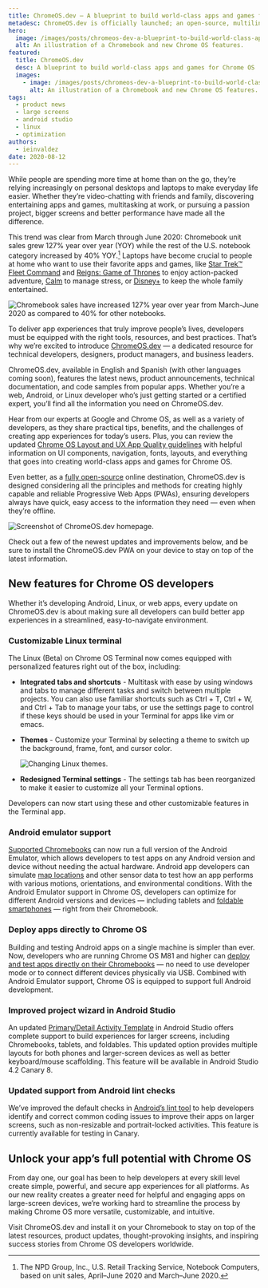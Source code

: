 ```yaml
---
title: ChromeOS.dev — A blueprint to build world-class apps and games for Chrome OS
metadesc: ChromeOS.dev is officially launched; an open-source, multilingual blueprint to build world-class apps and game for, and on, Chrome OS. Plus, new Chrome OS features.
hero:
  image: /images/posts/chromeos-dev-a-blueprint-to-build-world-class-apps-and-games-for-chrome-os/hero.png
  alt: An illustration of a Chromebook and new Chrome OS features.
featured:
  title: ChromeOS.dev
  desc: A blueprint to build world-class apps and games for Chrome OS
  images:
    - image: /images/posts/chromeos-dev-a-blueprint-to-build-world-class-apps-and-games-for-chrome-os/featured.png
      alt: An illustration of a Chromebook and new Chrome OS features.
tags:
  - product news
  - large screens
  - android studio
  - linux
  - optimization
authors:
  - ieinvaldez
date: 2020-08-12
---
```


While people are spending more time at home than on the go, they’re relying increasingly on personal desktops and laptops to make everyday life easier. Whether they’re video-chatting with friends and family, discovering entertaining apps and games, multitasking at work, or pursuing a passion project, bigger screens and better performance have made all the difference.

This trend was clear from March through June 2020: Chromebook unit sales grew 127% year over year (YOY) while the rest of the U.S. notebook category increased by 40% YOY.[^1] Laptops have become crucial to people at home who want to use their favorite apps and games, like [Star Trek™ Fleet Command](https://play.google.com/store/apps/details?id=com.scopely.startrek) and [Reigns: Game of Thrones](https://play.google.com/store/apps/details?id=com.devolver.reignsGot) to enjoy action-packed adventure, [Calm](https://play.google.com/store/apps/details?id=com.calm.android) to manage stress, or [Disney+](https://play.google.com/store/apps/details?id=com.disney.disneyplus) to keep the whole family entertained.

![Chromebook sales have increased 127% year over year from March-June 2020 as compared to 40% for other notebooks.](/images/posts/chromeos-dev-a-blueprint-to-build-world-class-apps-and-games-for-chrome-os/yoy-sales.gif)

To deliver app experiences that truly improve people’s lives, developers must be equipped with the right tools, resources, and best practices. That’s why we’re excited to introduce [ChromeOS.dev](/{{locale.code}}) — a dedicated resource for technical developers, designers, product managers, and business leaders.

ChromeOS.dev, available in English and Spanish (with other languages coming soon), features the latest news, product announcements, technical documentation, and code samples from popular apps. Whether you’re a web, Android, or Linux developer who’s just getting started or a certified expert, you’ll find all the information you need on ChromeOS.dev.

Hear from our experts at Google and Chrome OS, as well as a variety of developers, as they share practical tips, benefits, and the challenges of creating app experiences for today’s users. Plus, you can review the updated [Chrome OS Layout and UX App Quality guidelines](/{{locale.code}}/android/design) with helpful information on UI components, navigation, fonts, layouts, and everything that goes into creating world-class apps and games for Chrome OS.

Even better, as a [fully open-source](https://github.com/chromeos/chromeos.dev) online destination, ChromeOS.dev is designed considering all the principles and methods for creating highly capable and reliable Progressive Web Apps (PWAs), ensuring developers always have quick, easy access to the information they need — even when they’re offline.

![Screenshot of ChromeOS.dev homepage.](/images/posts/chromeos-dev-a-blueprint-to-build-world-class-apps-and-games-for-chrome-os/chromeosdev.png)

Check out a few of the newest updates and improvements below, and be sure to install the ChromeOS.dev PWA on your device to stay on top of the latest information.

## New features for Chrome OS developers

Whether it’s developing Android, Linux, or web apps, every update on ChromeOS.dev is about making sure all developers can build better app experiences in a streamlined, easy-to-navigate environment.

### Customizable Linux terminal

The Linux (Beta) on Chrome OS Terminal now comes equipped with personalized features right out of the box, including:

- **Integrated tabs and shortcuts** - Multitask with ease by using windows and tabs to manage different tasks and switch between multiple projects. You can also use familiar shortcuts such as Ctrl + T, Ctrl + W, and Ctrl + Tab to manage your tabs, or use the settings page to control if these keys should be used in your Terminal for apps like vim or emacs.

- **Themes** - Customize your Terminal by selecting a theme to switch up the background, frame, font, and cursor color.

  ![Changing Linux themes.](/images/posts/chromeos-dev-a-blueprint-to-build-world-class-apps-and-games-for-chrome-os/linux-themes.gif)

- **Redesigned Terminal settings** - The settings tab has been reorganized to make it easier to customize all your Terminal options.

Developers can now start using these and other customizable features in the Terminal app.

### Android emulator support

[Supported Chromebooks](https://chromeos.dev/en/android-environment) can now run a full version of the Android Emulator, which allows developers to test apps on any Android version and device without needing the actual hardware. Android app developers can simulate [map locations](https://developer.android.com/studio/run/emulator#extended) and other sensor data to test how an app performs with various motions, orientations, and environmental conditions. With the Android Emulator support in Chrome OS, developers can optimize for different Android versions and devices — including tablets and [foldable smartphones](https://developer.android.com/guide/topics/ui/foldables#emulators) — right from their Chromebook.

### Deploy apps directly to Chrome OS

Building and testing Android apps on a single machine is simpler than ever. Now, developers who are running Chrome OS M81 and higher can [deploy and test apps directly on their Chromebooks](https://chromeos.dev/en/android-environment/deploying-apps) — no need to use developer mode or to connect different devices physically via USB. Combined with Android Emulator support, Chrome OS is equipped to support full Android development.

### Improved project wizard in Android Studio

An updated [Primary/Detail Activity Template](https://developer.android.com/studio/projects/templates#PrimaryDetailFlow) in Android Studio offers complete support to build experiences for larger screens, including Chromebooks, tablets, and foldables. This updated option provides multiple layouts for both phones and larger-screen devices as well as better keyboard/mouse scaffolding. This feature will be available in Android Studio 4.2 Canary 8.

### Updated support from Android lint checks

We’ve improved the default checks in [Android’s lint tool](https://developer.android.com/studio/write/lint) to help developers identify and correct common coding issues to improve their apps on larger screens, such as non-resizable and portrait-locked activities. This feature is currently available for testing in Canary.

## Unlock your app’s full potential with Chrome OS

From day one, our goal has been to help developers at every skill level create simple, powerful, and secure app experiences for all platforms. As our new reality creates a greater need for helpful and engaging apps on large-screen devices, we’re working hard to streamline the process by making Chrome OS more versatile, customizable, and intuitive.

Visit ChromeOS.dev and install it on your Chromebook to stay on top of the latest resources, product updates, thought-provoking insights, and inspiring success stories from Chrome OS developers worldwide.

[^1]: The NPD Group, Inc., U.S. Retail Tracking Service, Notebook Computers, based on unit sales, April–June 2020 and March–June 2020​.
